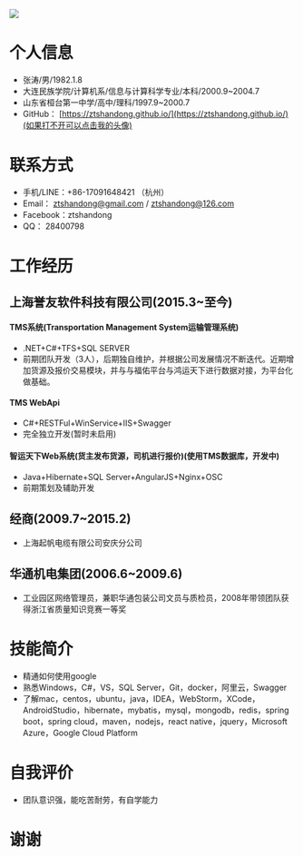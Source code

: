 [![](
http://git.oschina.net/ztshandong/oschina.io/raw/master/AvatarSmall.jpg)](http://git.oschina.net/ztshandong/oschina.io)
# 个人信息
- 张涛/男/1982.1.8
- 大连民族学院/计算机系/信息与计算科学专业/本科/2000.9~2004.7
- 山东省桓台第一中学/高中/理科/1997.9~2000.7
- GitHub： [https://ztshandong.github.io/](https://ztshandong.github.io/)(如果打不开可以点击我的头像)

# 联系方式
- 手机/LINE：+86-17091648421  （杭州）
- Email： ztshandong@gmail.com  /  ztshandong@126.com
- Facebook：ztshandong
- QQ： 28400798

# 工作经历
## 上海誉友软件科技有限公司(2015.3~至今)
#### TMS系统(Transportation Management System运输管理系统)
- .NET+C#+TFS+SQL SERVER
- 前期团队开发（3人），后期独自维护，并根据公司发展情况不断迭代。近期增加货源及报价交易模块，并与与福佑平台与鸿运天下进行数据对接，为平台化做基础。
#### TMS WebApi
- C#+RESTFul+WinService+IIS+Swagger
- 完全独立开发(暂时未启用)
#### 智运天下Web系统(货主发布货源，司机进行报价)(使用TMS数据库，开发中)
- Java+Hibernate+SQL Server+AngularJS+Nginx+OSC
- 前期策划及辅助开发
## 经商(2009.7~2015.2)
- 上海起帆电缆有限公司安庆分公司
## 华通机电集团(2006.6~2009.6)
- 工业园区网络管理员，兼职华通包装公司文员与质检员，2008年带领团队获得浙江省质量知识竞赛一等奖

# 技能简介
- 精通如何使用google
- 熟悉Windows，C#，VS，SQL Server，Git，docker，阿里云，Swagger
- 了解mac，centos，ubuntu，java，IDEA，WebStorm，XCode，AndroidStudio，hibernate，mybatis，mysql，mongodb，redis，spring boot，spring cloud，maven，nodejs，react native，jquery，Microsoft Azure，Google Cloud Platform

# 自我评价
- 团队意识强，能吃苦耐劳，有自学能力

# 谢谢